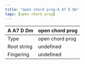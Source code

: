 ```yaml
---
title: "open chord prog:A A7 D Dm"
tags: [open chord prog]
---
```


|A A7 D Dm|open chord prog|
|---|---|
|Type|open chord prog|
|Root string|undefined|
|Fingering|undefined|

